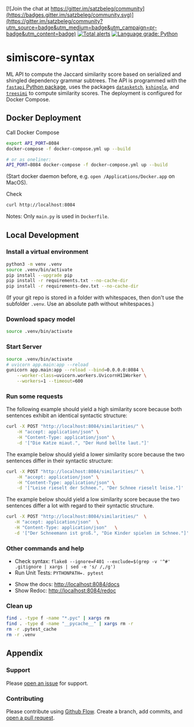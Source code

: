 [![Join the chat at https://gitter.im/satzbeleg/community](https://badges.gitter.im/satzbeleg/community.svg)](https://gitter.im/satzbeleg/community?utm_source=badge&utm_medium=badge&utm_campaign=pr-badge&utm_content=badge)
[![Total alerts](https://img.shields.io/lgtm/alerts/g/satzbeleg/simiscore-syntax.svg?logo=lgtm&logoWidth=18)](https://lgtm.com/projects/g/satzbeleg/simiscore-syntax/alerts/)
[![Language grade: Python](https://img.shields.io/lgtm/grade/python/g/satzbeleg/simiscore-syntax.svg?logo=lgtm&logoWidth=18)](https://lgtm.com/projects/g/satzbeleg/simiscore-syntax/context:python)


# simiscore-syntax
ML API to compute the Jaccard similarity score based on serialized and shingled dependency grammar subtrees.
The API is programmed with the [`fastapi` Python package](https://fastapi.tiangolo.com/), 
uses the packages [`datasketch`](http://ekzhu.com/datasketch/index.html), [`kshingle`](https://github.com/ulf1/kshingle), and [`treesimi`](https://github.com/ulf1/treesimi) to compute similarity scores.
The deployment is configured for Docker Compose.

## Docker Deployment
Call Docker Compose

```sh
export API_PORT=8084
docker-compose -f docker-compose.yml up --build

# or as oneliner:
API_PORT=8084 docker-compose -f docker-compose.yml up --build
```

(Start docker daemon before, e.g. `open /Applications/Docker.app` on MacOS).

Check

```sh
curl http://localhost:8084
```

Notes: Only `main.py` is used in `Dockerfile`.



## Local Development

### Install a virtual environment

```sh
python3 -m venv .venv
source .venv/bin/activate
pip install --upgrade pip
pip install -r requirements.txt --no-cache-dir
pip install -r requirements-dev.txt --no-cache-dir
```

(If your git repo is stored in a folder with whitespaces, then don't use the subfolder `.venv`. Use an absolute path without whitespaces.)


### Download spacy model
```sh
source .venv/bin/activate
```

### Start Server

```sh
source .venv/bin/activate
# uvicorn app.main:app --reload
gunicorn app.main:app --reload --bind=0.0.0.0:8084 \
    --worker-class=uvicorn.workers.UvicornH11Worker \
    --workers=1 --timeout=600
```

### Run some requests
The following example should yield a high similarity score because both sentences exhibit an identical syntactic structure:

```sh
curl -X POST "http://localhost:8084/similarities/" \
    -H "accept: application/json" \
    -H "Content-Type: application/json" \
    -d '["Die Katze miaut.", "Der Hund bellte laut."]'
```

The example below should yield a lower similarity score because the two sentences differ in their syntactic structure:

```sh
curl -X POST "http://localhost:8084/similarities/" \
    -H "accept: application/json" \
    -H "Content-Type: application/json" \
    -d '["Leise rieselt der Schnee.", "Der Schnee rieselt leise."]'
```

The example below should yield a low similarity score because the two sentences differ a lot with regard to their syntactic structure.

```sh
curl -X POST "http://localhost:8084/similarities/"  \
   -H "accept: application/json"  \
   -H "Content-Type: application/json"   \
   -d '["Der Schneemann ist groß.", "Die Kinder spielen im Schnee."]'
```

### Other commands and help
* Check syntax: `flake8 --ignore=F401 --exclude=$(grep -v '^#' .gitignore | xargs | sed -e 's/ /,/g')`
* Run Unit Tests: `PYTHONPATH=. pytest`
- Show the docs: [http://localhost:8084/docs](http://localhost:8084/docs)
- Show Redoc: [http://localhost:8084/redoc](http://localhost:8084/redoc)


### Clean up 
```sh
find . -type f -name "*.pyc" | xargs rm
find . -type d -name "__pycache__" | xargs rm -r
rm -r .pytest_cache
rm -r .venv
```


## Appendix

### Support
Please [open an issue](https://github.com/satzbeleg/simiscore-syntax/issues/new) for support.


### Contributing
Please contribute using [Github Flow](https://guides.github.com/introduction/flow/). Create a branch, add commits, and [open a pull request](https://github.com/satzbeleg/simiscore-syntax/compare/).
